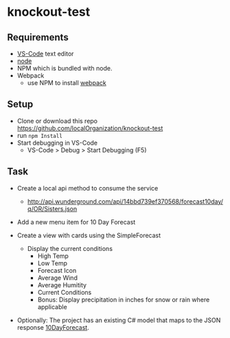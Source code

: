 # knockout-test

## Requirements

* [VS-Code](https://code.visualstudio.com/) text editor
* [node](https://nodejs.org/en/download/)
* NPM which is bundled with node.
* Webpack 
    * use NPM to install [webpack](https://webpack.js.org/guides/installation/)


## Setup

* Clone or download this repo https://github.com/localOrganization/knockout-test
* run `npm Install`
* Start debugging in VS-Code 
   * VS-Code > Debug > Start Debugging (F5) 

## Task

* Create a local api method to consume the service
   * http://api.wunderground.com/api/14bbd739ef370568/forecast10day/q/OR/Sisters.json
* Add a new menu item for 10 Day Forecast
* Create a view with cards using the SimpleForecast
    * Display the current conditions
      * High Temp
      * Low Temp
      * Forecast Icon
      * Average Wind
      * Average Humitity
      * Current Conditions
      * Bonus: Display precipitation in inches for snow or rain where applicable
      
* Optionally: The project has an existing C# model that maps to the JSON response [10DayForecast](/Models/10DayForecast.cs). 

